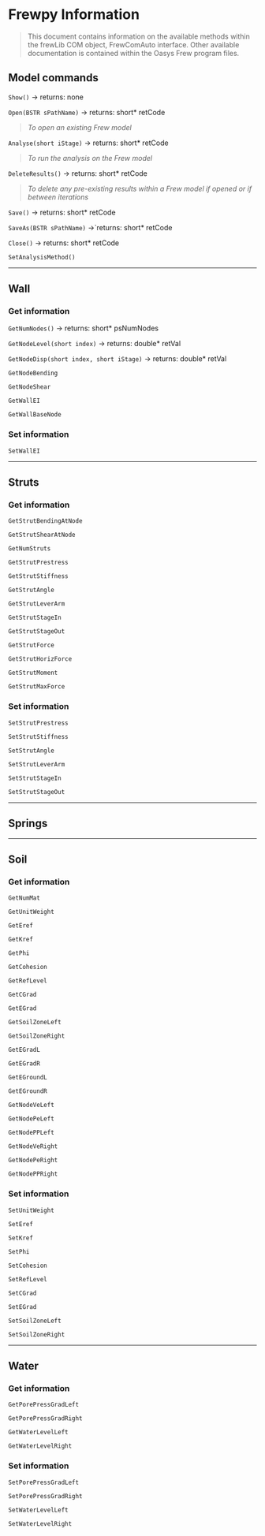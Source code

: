 # Frewpy Information
> This document contains information on the available methods within the frewLib COM object, FrewComAuto interface. Other available documentation is contained within the Oasys Frew program files.

## Model commands
`Show()` -> returns: none

`Open(BSTR sPathName)` -> returns: short* retCode

> *To open an existing Frew model*

`Analyse(short iStage)` -> returns: short* retCode

> *To run the analysis on the Frew model*

`DeleteResults()` -> returns: short* retCode

> *To delete any pre-existing results within a Frew model if opened or if between iterations*

`Save()` -> returns: short* retCode

`SaveAs(BSTR sPathName)` ->`returns: short* retCode

`Close()` -> returns: short* retCode

`SetAnalysisMethod()`

---

## Wall
### Get information
`GetNumNodes()` -> returns: short* psNumNodes

`GetNodeLevel(short index)` -> returns: double* retVal

`GetNodeDisp(short index, short iStage)` -> returns: double* retVal

`GetNodeBending`

`GetNodeShear`

`GetWallEI`

`GetWallBaseNode`

### Set information
`SetWallEI`

---

## Struts
### Get information
`GetStrutBendingAtNode`

`GetStrutShearAtNode`

`GetNumStruts`

`GetStrutPrestress`

`GetStrutStiffness`

`GetStrutAngle`

`GetStrutLeverArm`

`GetStrutStageIn`

`GetStrutStageOut`

`GetStrutForce`

`GetStrutHorizForce`

`GetStrutMoment`

`GetStrutMaxForce`

### Set information
`SetStrutPrestress`

`SetStrutStiffness`

`SetStrutAngle`

`SetStrutLeverArm`

`SetStrutStageIn`

`SetStrutStageOut`

---

## Springs

---

## Soil
### Get information
`GetNumMat`

`GetUnitWeight`

`GetEref`

`GetKref`

`GetPhi`

`GetCohesion`

`GetRefLevel`

`GetCGrad`

`GetEGrad`

`GetSoilZoneLeft`

`GetSoilZoneRight`

`GetEGradL`

`GetEGradR`

`GetEGroundL`

`GetEGroundR`

`GetNodeVeLeft`

`GetNodePeLeft`

`GetNodePPLeft`

`GetNodeVeRight`

`GetNodePeRight`

`GetNodePPRight`

### Set information
`SetUnitWeight`

`SetEref`

`SetKref`

`SetPhi`

`SetCohesion`

`SetRefLevel`

`SetCGrad`

`SetEGrad`

`SetSoilZoneLeft`

`SetSoilZoneRight`

---

## Water
### Get information
`GetPorePressGradLeft`

`GetPorePressGradRight`

`GetWaterLevelLeft`

`GetWaterLevelRight`




### Set information
`SetPorePressGradLeft`

`SetPorePressGradRight`

`SetWaterLevelLeft`

`SetWaterLevelRight`
